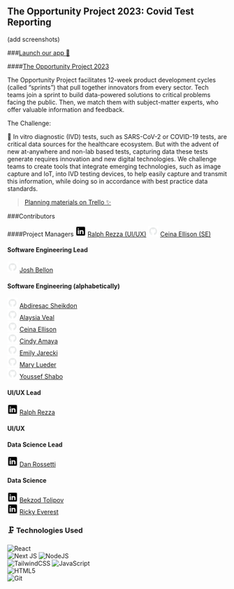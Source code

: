 ## The Opportunity Project 2023: Covid Test Reporting

(add screenshots)

###[Launch our app 📱](https://top-project.vercel.app/)

####[The Opportunity Project 2023 ](https://opportunity.census.gov/sprints/fda-diagnostic/)

The Opportunity Project facilitates 12-week product development cycles (called “sprints”) that pull together innovators from every sector. Tech teams join a sprint to build data-powered solutions to critical problems facing the public. Then, we match them with subject-matter experts, who offer valuable information and feedback.

The Challenge:

🦠 In vitro diagnostic (IVD) tests, such as SARS-CoV-2 or COVID-19 tests, are critical data sources for the healthcare ecosystem. But with the advent of new at-anywhere and non-lab based tests, capturing data these tests generate requires innovation and new digital technologies. We challenge teams to create tools that integrate emerging technologies, such as image capture and IoT, into IVD testing devices, to help easily capture and transmit this information, while doing so in accordance with best practice data standards.

> [Planning materials on Trello ✨](https://trello.com/b/ofrxxDPK/covid-test-data-site)<br/>

###Contributors

####Project Managers
![linkedin logo](/src/assets/linkedin.png) [Ralph Rezza (UI/UX)](https://www.linkedin.com/in/ralph-john-rezza/)
![github logo](/src/assets/github.png) [Ceina Ellison (SE)](https://github.com/xcbhx)<br/>

#### Software Engineering Lead
![github logo](/src/assets/github.png) [Josh Bellon](https://github.com/jathos)<br/>

#### Software Engineering (alphabetically)
![github logo](/src/assets/github.png) [Abdiresac Sheikdon](https://github.com/sheikdon)<br/>
![github logo](/src/assets/github.png) [Alaysia Veal](https://github.com/AlaysiaVeal)<br/>
![github logo](/src/assets/github.png) [Ceina Ellison](https://github.com/xcbhx)<br/>
![github logo](/src/assets/github.png) [Cindy Amaya](https://github.com/camaya21)<br/>
![github logo](/src/assets/github.png) [Emily Jarecki](https://github.com/EmilyJarecki)<br/>
![github logo](/src/assets/github.png) [Mary Lueder](https://github.com/mjlueder)<br/>
![github logo](/src/assets/github.png) [Youssef Shabo](https://github.com/YoussefShabo)<br/>

#### UI/UX Lead
![linkedin logo](/src/assets/linkedin.png) [Ralph Rezza](https://www.linkedin.com/in/ralph-john-rezza/)

#### UI/UX 

#### Data Science Lead
![linkedin logo](/src/assets/linkedin.png) [Dan Rossetti](https://www.linkedin.com/in/dan-rossetti/)<br/>

#### Data Science
![linkedin logo](/src/assets/linkedin.png) [Bekzod Tolipov](https://www.linkedin.com/in/bekzod-tolipov/)<br/>
![linkedin logo](/src/assets/linkedin.png) [Ricky Everest](https://www.linkedin.com/in/ricky-everest/)<br/>

### 🗜️ Technologies Used
![React](https://img.shields.io/badge/react-%2320232a.svg?style=for-the-badge&logo=react&logoColor=%2361DAFB)<br />
![Next JS](https://img.shields.io/badge/Next-black?style=for-the-badge&logo=next.js&logoColor=white)
![NodeJS](https://img.shields.io/badge/node.js-6DA55F?style=for-the-badge&logo=node.js&logoColor=white)<br />
![TailwindCSS](https://img.shields.io/badge/tailwindcss-%2338B2AC.svg?style=for-the-badge&logo=tailwind-css&logoColor=white)
![JavaScript](https://img.shields.io/badge/javascript-%23323330.svg?style=for-the-badge&logo=javascript&logoColor=%23F7DF1E)<br/>
![HTML5](https://img.shields.io/badge/html5-%23E34F26.svg?style=for-the-badge&logo=html5&logoColor=white)<br />
![Git](https://img.shields.io/badge/git-%23F05033.svg?style=for-the-badge&logo=git&logoColor=white)<br />
